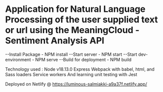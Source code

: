 # Application for Natural Language Processing of the user supplied text or url using the MeaningCloud - Sentiment Analysis API

--Install Package - NPM install
--Start server - NPM start
--Start dev-environment - NPM serve
--Build for deployment - NPM build

Technology used : 
Node v18.13.0
Express
Webpack with babel, html, and Sass loaders
Service workers
And learning unit testing with Jest

Deployed on Netlify  @ https://luminous-salmiakki-a9a37f.netlify.app/





